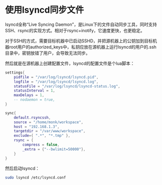 # 使用lsyncd同步文件


lsyncd全称“Live Syncing Daemon”，是Linux下的文件自动同步工具，同时支持SSH、rsync的实现方式。相对于rsync+inotify，它速度更快，也更稳定。

对于SSH的方式，需要目标机器中已启动SSHD，并把源机器上的公钥加到目标机器root用户的authorized_keys中，私钥应放在源机器上运行lsyncd的用户的.ssh目录中，密钥放错了用户，会导致无法同步。

然后就是在源机器上创建配置文件，lsyncd的配置文件是个lua脚本：

```lua
settings{
    pidfile = "/var/log/lsyncd/lsyncd.pid",
    logfile = "/var/log/lsyncd/lsyncd.log",
    statusFile = "/var/log/lsyncd/lsyncd-status.log",
    statusInterval = 1,
    maxDelays = 1,
    -- nodaemon = true,
}

sync{
    default.rsyncssh,
    source = "/home/monk/workspace",
    host = "192.168.1.3",
    targetdir = "/var/www/workspace",
    exclude={ ".*", "*.tmp" },
    rsync = {
        compress = false,
        _extra = {"--bwlimit=50000"},
    }
}
```

然后启动lsyncd：

```bash
sudo lsyncd /etc/lsyncd.conf
```

